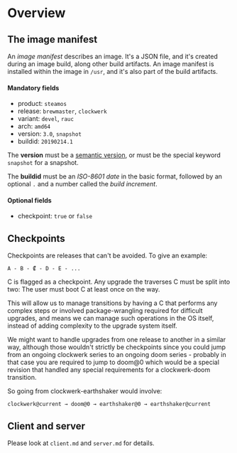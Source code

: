 Overview
========



The image manifest
------------------

An *image manifest* describes an image. It's a JSON file, and it's created
during an image build, along other build artifacts. An image manifest is
installed within the image in `/usr`, and it's also part of the build
artifacts.

#### Mandatory fields

- product: `steamos`
- release: `brewmaster`, `clockwerk`
- variant: `devel`, `rauc`
- arch: `amd64`
- version: `3.0`, `snapshot`
- buildid: `20190214.1`

The **version** must be a [semantic version](https://semver.org/), or must be
the special keyword `snapshot` for a snapshot.

The **buildid** must be an *ISO-8601 date* in the basic format, followed by an
optional `.` and a number called the *build increment*.

#### Optional fields

- checkpoint: `true` or `false`



Checkpoints
-----------

Checkpoints are releases that can't be avoided. To give an example:

    A - B - ₡ - D - E - ...

C is flagged as a checkpoint. Any upgrade the traverses C must be split into
two: The user must boot C at least once on the way.

This will allow us to manage transitions by having a C that performs any
complex steps or involved package-wrangling required for difficult upgrades,
and means we can manage such operations in the OS itself, instead of adding
complexity to the upgrade system itself.

We might want to handle upgrades from one release to another in a similar way,
although those wouldn't strictly be checkpoints since you could jump from an
ongoing clockwerk series to an ongoing doom series - probably in that case you
are required to jump to doom@0 which would be a special revision that handled
any special requirements for a clockwerk-doom transition.

So going from clockwerk-earthshaker would involve:

    clockwerk@current → doom@0 → earthshaker@0 → earthshaker@current



Client and server
-----------------

Please look at `client.md` and `server.md` for details.
